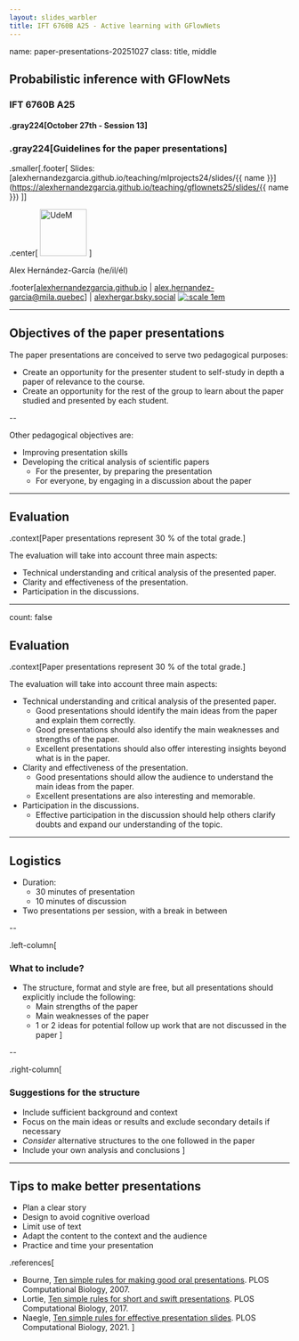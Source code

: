 ```yaml
---
layout: slides_warbler
title: IFT 6760B A25 - Active learning with GFlowNets
---
```


name: paper-presentations-20251027
class: title, middle

## Probabilistic inference with GFlowNets
### IFT 6760B A25

#### .gray224[October 27th - Session 13]
### .gray224[Guidelines for the paper presentations]

.smaller[.footer[
Slides: [alexhernandezgarcia.github.io/teaching/mlprojects24/slides/{{ name }}](https://alexhernandezgarcia.github.io/teaching/gflownets25/slides/{{ name }})
]]

.center[
<a href="http://www.umontreal.ca/"><img src="../../../assets/images/slides/logos/udem-white.png" alt="UdeM" style="height: 6em"></a>
]

Alex Hernández-García (he/il/él)

.footer[[alexhernandezgarcia.github.io](https://alexhernandezgarcia.github.io/) | [alex.hernandez-garcia@mila.quebec](mailto:alex.hernandez-garcia@mila.quebec)] | [alexhergar.bsky.social](https://bsky.app/profile/alexhergar.bsky.social) [![:scale 1em](../../../assets/images/slides/misc/bluesky.png)](https://bsky.app/profile/alexhergar.bsky.social)<br>

---

## Objectives of the paper presentations

The paper presentations are conceived to serve two pedagogical purposes:

- Create an opportunity for the presenter student to self-study in depth a paper of relevance to the course.
- Create an opportunity for the rest of the group to learn about the paper studied and presented by each student.

--

Other pedagogical objectives are:

- Improving presentation skills
- Developing the critical analysis of scientific papers
    - For the presenter, by preparing the presentation
    - For everyone, by engaging in a discussion about the paper

---

## Evaluation

.context[Paper presentations represent 30 % of the total grade.]

The evaluation will take into account three main aspects:

- Technical understanding and critical analysis of the presented paper.
- Clarity and effectiveness of the presentation.
- Participation in the discussions.

---

count: false

## Evaluation

.context[Paper presentations represent 30 % of the total grade.]

The evaluation will take into account three main aspects:

- Technical understanding and critical analysis of the presented paper.
    - Good presentations should identify the main ideas from the paper and explain them correctly.
    - Good presentations should also identify the main weaknesses and strengths of the paper.
    - Excellent presentations should also offer interesting insights beyond what is in the paper.
- Clarity and effectiveness of the presentation.
    - Good presentations should allow the audience to understand the main ideas from the paper.
    - Excellent presentations are also interesting and memorable.
- Participation in the discussions.
    - Effective participation in the discussion should help others clarify doubts and expand our understanding of the topic.

---

## Logistics

- Duration:
    - 30 minutes of presentation
    - 10 minutes of discussion
- Two presentations per session, with a break in between

--

.left-column[
### What to include?

- The structure, format and style are free, but all presentations should explicitly include the following:
    - Main strengths of the paper
    - Main weaknesses of the paper
    - 1 or 2 ideas for potential follow up work that are not discussed in the paper
]

--

.right-column[
### Suggestions for the structure

- Include sufficient background and context
- Focus on the main ideas or results and exclude secondary details if necessary
- _Consider_ alternative structures to the one followed in the paper
- Include your own analysis and conclusions
]

---

## Tips to make better presentations

- Plan a clear story
- Design to avoid cognitive overload
- Limit use of text 
- Adapt the content to the context and the audience
- Practice and time your presentation

.references[
* Bourne, [Ten simple rules for making good oral presentations](https://journals.plos.org/ploscompbiol/article?id=10.1371/journal.pcbi.0030077). PLOS Computational Biology, 2007.
* Lortie, [Ten simple rules for short and swift presentations](https://journals.plos.org/ploscompbiol/article?id=10.1371/journal.pcbi.1005373). PLOS Computational Biology, 2017.
* Naegle, [Ten simple rules for effective presentation slides](https://journals.plos.org/ploscompbiol/article?id=10.1371/journal.pcbi.1009554). PLOS Computational Biology, 2021.
]
